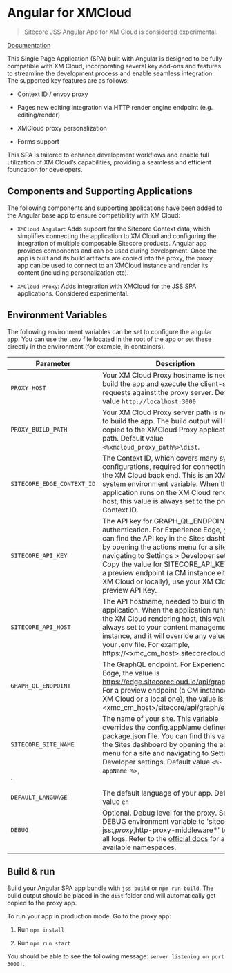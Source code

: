 ﻿# Angular for XMCloud

> Sitecore JSS Angular App for XM Cloud is considered experimental.

[Documentation](<TODO>)

This Single Page Application (SPA) built with Angular is designed to be fully compatible with XM Cloud, incorporating several key add-ons and features to streamline the development process and enable seamless integration. The supported key features are as follows:

- Context ID / envoy proxy

- Pages new editing integration via HTTP render engine endpoint (e.g. editing/render)

- XMCloud proxy personalization

- Forms support

This SPA is tailored to enhance development workflows and enable full utilization of XM Cloud’s capabilities, providing a seamless and efficient foundation for developers.

## Components and Supporting Applications

The following components and supporting applications have been added to the Angular base app to ensure compatibility with XM Cloud:

- `XMCloud Angular`: Adds support for the Sitecore Context data, which simplifies connecting the application to XM Cloud and configuring the integration of multiple composable Sitecore products. Angular app provides components and can be used during development. Once the app is built and its build artifacts are copied into the proxy, the proxy app can be used to connect to an XMCloud instance and render its content (including personalization etc).

- `XMCloud Proxy`: Adds integration with XMCloud for the JSS SPA applications. Considered experimental.

## Environment Variables

The following environment variables can be set to configure the angular app. You can use the `.env` file located in the root of the app or set these directly in the environment (for example, in containers).

| Parameter                              | Description                                                                                                                                |
| -------------------------------------- | ------------------------------------------------------------------------------------------------------------------------------------------ |
| `PROXY_HOST`                        | Your XM Cloud Proxy hostname is needed to build the app and execute the client-side requests against the proxy server. Default value `http://localhost:3000`                                                                                                                  |
| `PROXY_BUILD_PATH`                              | Your XM Cloud Proxy server path is needed to build the app. The build output will be copied to the XMCloud Proxy application path. Default value `<%xmcloud_proxy_path%>\dist`.
| `SITECORE_EDGE_CONTEXT_ID`                              | The Context ID, which covers many system configurations, required for connecting to the XM Cloud back end. This is an XM Cloud system environment variable. When the application runs on the XM Cloud rendering host, this value is always set to the preview Context ID.                   |
| `SITECORE_API_KEY`                              | The API key for GRAPH_QL_ENDPOINT authentication. For Experience Edge, you can find the API key in the Sites dashboard by opening the actions menu for a site and navigating to Settings > Developer settings. Copy the value for SITECORE_API_KEY. For a preview endpoint (a CM instance either on XM Cloud or locally), use your XM Cloud preview API Key.
| `SITECORE_API_HOST`                              | The API hostname, needed to build the application. When the application runs on the XM Cloud rendering host, this value is always set to your content management instance, and it will override any value set in your .env file. For example, https://<xmc_cm_host>.sitecorecloud.io.                   |
| `GRAPH_QL_ENDPOINT`                              | The GraphQL endpoint. For Experience Edge, the value is https://edge.sitecorecloud.io/api/graphql/v1. For a preview endpoint (a CM instance on XM Cloud or a local one), the value is <xmc_cm_host>/sitecore/api/graph/edge.  |
| `SITECORE_SITE_NAME`                              | The name of your site. This variable overrides the config.appName defined in the package.json file. You can find this value in the Sites dashboard by opening the actions menu for a site and navigating to Settings > Developer settings. Default value `<%- appName %>`,
`                  |
| `DEFAULT_LANGUAGE`                              | The default language of your app. Default value `en`                  |
| `DEBUG`                  | Optional. Debug level for the proxy. Set the DEBUG environment variable to 'sitecore-jss:*,proxy*,http-proxy-middleware*' to see all logs. Refer to the [official docs](https://doc.sitecore.com/xp/en/developers/hd/latest/sitecore-headless-development/debug-logging-in-jss-apps.html#namespaces) for all the available namespaces.

## Build & run

Build your Angular SPA app bundle with `jss build` or `npm run build`. The build output should be placed in the `dist` folder and will automatically get copied to the proxy app. 

To run your app in production mode. Go to the proxy app:

1. Run `npm install`

2. Run `npm run start`

You should be able to see the following message:
`server listening on port 3000!`.